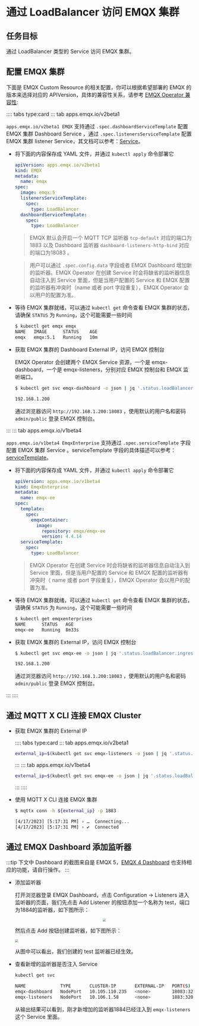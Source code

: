 # 通过 LoadBalancer 访问 EMQX 集群

## 任务目标

通过 LoadBalancer 类型的 Service 访问 EMQX 集群。

## 配置 EMQX 集群

下面是 EMQX Custom Resource 的相关配置，你可以根据希望部署的 EMQX 的版本来选择对应的 APIVersion，具体的兼容性关系，请参考 [EMQX Operator 兼容性](../index.md):

:::: tabs type:card
::: tab apps.emqx.io/v2beta1

`apps.emqx.io/v2beta1 EMQX` 支持通过 `.spec.dashboardServiceTemplate` 配置 EMQX 集群 Dashboard Service ，通过 `.spec.listenersServiceTemplate` 配置 EMQX 集群 listener Service，其文档可以参考：[Service](../reference/v2beta1-reference.md#emqxspec)。

+ 将下面的内容保存成 YAML 文件，并通过 `kubectl apply` 命令部署它

  ```yaml
  apiVersion: apps.emqx.io/v2beta1
  kind: EMQX
  metadata:
    name: emqx
  spec:
    image: emqx:5
    listenersServiceTemplate:
      spec:
        type: LoadBalancer
    dashboardServiceTemplate:
      spec:
        type: LoadBalancer
  ```

  > EMQX 默认会开启一个 MQTT TCP 监听器 `tcp-default` 对应的端口为1883 以及 Dashboard 监听器 `dashboard-listeners-http-bind` 对应的端口为18083 。

  > 用户可以通过 `.spec.config.data` 字段或者 EMQX Dashboard 增加新的监听器。EMQX Operator 在创建 Service 时会将缺省的监听器信息自动注入到 Service 里面，但是当用户配置的 Service 和 EMQX 配置的监听器有冲突时（name 或者 port 字段重复），EMQX Operator 会以用户的配置为准。

+ 等待 EMQX 集群就绪，可以通过 `kubectl get` 命令查看 EMQX 集群的状态，请确保 `STATUS` 为 `Running`，这个可能需要一些时间

  ```bash
  $ kubectl get emqx emqx
  NAME   IMAGE      STATUS    AGE
  emqx   emqx:5.1   Running   10m
  ```
+ 获取 EMQX 集群的 Dashboard External IP，访问 EMQX 控制台

  EMQX Operator 会创建两个 EMQX Service 资源，一个是 emqx-dashboard，一个是 emqx-listeners，分别对应 EMQX 控制台和 EMQX 监听端口。

  ```bash
  $ kubectl get svc emqx-dashboard -o json | jq '.status.loadBalancer.ingress[0].ip'

  192.168.1.200
  ```

  通过浏览器访问 `http://192.168.1.200:18083` ，使用默认的用户名和密码 `admin/public` 登录 EMQX 控制台。

:::
::: tab apps.emqx.io/v1beta4

`apps.emqx.io/v1beta4 EmqxEnterprise` 支持通过 `.spec.serviceTemplate` 字段配置 EMQX 集群 Service 。serviceTemplate 字段的具体描述可以参考：[serviceTemplate](../reference/v1beta4-reference.md#servicetemplate)。

+ 将下面的内容保存成 YAML 文件，并通过 `kubectl apply` 命令部署它

  ```yaml
  apiVersion: apps.emqx.io/v1beta4
  kind: EmqxEnterprise
  metadata:
    name: emqx-ee
  spec:
    template:
      spec:
        emqxContainer:
          image:
            repository: emqx/emqx-ee
            version: 4.4.14
    serviceTemplate:
      spec:
        type: LoadBalancer
  ```

  > EMQX Operator 在创建 Service 时会将缺省的监听器信息自动注入到 Service 里面，但是当用户配置的 Service 和 EMQX 配置的监听器有冲突时（ name 或者 port 字段重复），EMQX Operator 会以用户的配置为准。

+ 等待 EMQX 集群就绪，可以通过 `kubectl get` 命令查看 EMQX 集群的状态，请确保 `STATUS` 为 `Running`，这个可能需要一些时间

  ```bash
  $ kubectl get emqxenterprises
  NAME      STATUS   AGE
  emqx-ee   Running  8m33s
  ```

+ 获取 EMQX 集群的 External IP，访问 EMQX 控制台

  ```bash
  $ kubectl get svc emqx-ee -o json | jq '.status.loadBalancer.ingress[0].ip'

  192.168.1.200
  ```
  通过浏览器访问 `http://192.168.1.200:18083` ，使用默认的用户名和密码 `admin/public` 登录 EMQX 控制台。

:::
::::

## 通过 MQTT X CLI 连接 EMQX Cluster

+ 获取 EMQX 集群的 External IP

  :::: tabs type:card
  ::: tab apps.emqx.io/v2beta1

  ```bash
  external_ip=$(kubectl get svc emqx-listeners -o json | jq '.status.loadBalancer.ingress[0].ip')
  ```
  :::
  ::: tab apps.emqx.io/v1beta4
  ```bash
  external_ip=$(kubectl get svc emqx-ee -o json | jq '.status.loadBalancer.ingress[0].ip')
  ```
  :::
  ::::

+ 使用 MQTT X CLI 连接 EMQX 集群

  ```bash
  $ mqttx conn -h ${external_ip} -p 1883

  [4/17/2023] [5:17:31 PM] › …  Connecting...
  [4/17/2023] [5:17:31 PM] › ✔  Connected
  ```

## 通过 EMQX Dashboard 添加监听器

:::tip
下文中 Dashboard 的截图来自是 EMQX 5，[EMQX 4 Dashboard](https://docs.emqx.com/zh/enterprise/v4.4/getting-started/dashboard-ee.html#dashboard) 也支持相应的功能，请自行操作。
:::

+ 添加监听器

  打开浏览器登录 EMQX Dashboard，点击 Configuration → Listeners 进入监听器的页面，我们先点击 Add Listener 的按钮添加一个名称为 test，端口为1884的监听器，如下图所示：

  <div style="text-align:center">
  <img src="./assets/configure-service/emqx-add-listener.png" style="zoom: 50%;" />
  </div>

  然后点击 Add 按钮创建监听器，如下图所示：

  <img src="./assets/configure-service/emqx-listeners.png" style="zoom:50%;" />

  从图中可以看出，我们创建的 test 监听器已经生效。

+ 查看新增的监听器是否注入 Service

  ```bash
  kubectl get svc

  NAME             TYPE       CLUSTER-IP       EXTERNAL-IP   PORT(S)                                         AGE
  emqx-dashboard   NodePort   10.105.110.235   <none>        18083:32012/TCP                                 13m
  emqx-listeners   NodePort   10.106.1.58      <none>        1883:32010/TCP,1884:30763/TCP                   12m
  ```

  从输出结果可以看到，刚才新增加的监听器1884已经注入到 `emqx-listeners` 这个 Service 里面。

